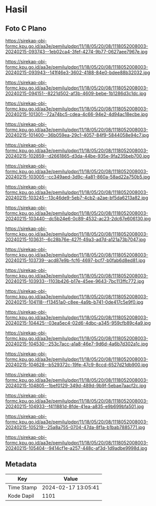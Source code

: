 # Hasil

## Foto C Plano

https://sirekap-obj-formc.kpu.go.id/aa3e/pemilu/pdpr/11/18/05/20/08/1118052008003-20240215-093743--1eb02ca4-3fef-4274-9b77-0627aee7967e.jpg

https://sirekap-obj-formc.kpu.go.id/aa3e/pemilu/pdpr/11/18/05/20/08/1118052008003-20240215-093943--141f46e3-3602-4188-84e0-bdee88b32032.jpg

https://sirekap-obj-formc.kpu.go.id/aa3e/pemilu/pdpr/11/18/05/20/08/1118052008003-20240215-094151--8221d502-af3b-4609-bebe-1b1286d3c1dc.jpg

https://sirekap-obj-formc.kpu.go.id/aa3e/pemilu/pdpr/11/18/05/20/08/1118052008003-20240215-101301--72a74bc5-cdea-4c66-94e2-4d94ac18ecbe.jpg

https://sirekap-obj-formc.kpu.go.id/aa3e/pemilu/pdpr/11/18/05/20/08/1118052008003-20240215-101400--36b059ea-29c1-4057-84f9-5844058e94c7.jpg

https://sirekap-obj-formc.kpu.go.id/aa3e/pemilu/pdpr/11/18/05/20/08/1118052008003-20240215-102859--d2661865-d3da-44be-935e-9fa235beb700.jpg

https://sirekap-obj-formc.kpu.go.id/aa3e/pemilu/pdpr/11/18/05/20/08/1118052008003-20240215-103005--cc349aed-3d9c-4a81-860a-58ad22a750b5.jpg

https://sirekap-obj-formc.kpu.go.id/aa3e/pemilu/pdpr/11/18/05/20/08/1118052008003-20240215-103245--13c46de9-5eb7-4cb2-a2ae-bf5da6213a82.jpg

https://sirekap-obj-formc.kpu.go.id/aa3e/pemilu/pdpr/11/18/05/20/08/1118052008003-20240215-103440--dc5b24e6-0c89-4532-ac23-2dc67e606130.jpg

https://sirekap-obj-formc.kpu.go.id/aa3e/pemilu/pdpr/11/18/05/20/08/1118052008003-20240215-103631--6c28b76e-427f-49a3-ad7d-a121a73b7047.jpg

https://sirekap-obj-formc.kpu.go.id/aa3e/pemilu/pdpr/11/18/05/20/08/1118052008003-20240215-103739--acd87e9b-fcf6-4697-bcf7-b0fab6d8ed81.jpg

https://sirekap-obj-formc.kpu.go.id/aa3e/pemilu/pdpr/11/18/05/20/08/1118052008003-20240215-103933--1103b426-b17e-45ee-9643-7bc113ffc772.jpg

https://sirekap-obj-formc.kpu.go.id/aa3e/pemilu/pdpr/11/18/05/20/08/1118052008003-20240215-104118--f13451a0-c8ee-4a9b-b741-0de417c5e9f0.jpg

https://sirekap-obj-formc.kpu.go.id/aa3e/pemilu/pdpr/11/18/05/20/08/1118052008003-20240215-104425--03ea5ec4-02d6-4dbc-a345-959cfb89c4a9.jpg

https://sirekap-obj-formc.kpu.go.id/aa3e/pemilu/pdpr/11/18/05/20/08/1118052008003-20240215-104530--253c7acc-a1a8-46e7-9d6d-4a6b7d302a1c.jpg

https://sirekap-obj-formc.kpu.go.id/aa3e/pemilu/pdpr/11/18/05/20/08/1118052008003-20240215-104628--b529372c-19fe-47c9-8ccd-6527d21db900.jpg

https://sirekap-obj-formc.kpu.go.id/aa3e/pemilu/pdpr/11/18/05/20/08/1118052008003-20240215-104805--1bef0129-349d-489d-9b9f-5ebae7aacf2c.jpg

https://sirekap-obj-formc.kpu.go.id/aa3e/pemilu/pdpr/11/18/05/20/08/1118052008003-20240215-104933--f411881d-8fde-41ea-a835-e9b699bfa501.jpg

https://sirekap-obj-formc.kpu.go.id/aa3e/pemilu/pdpr/11/18/05/20/08/1118052008003-20240215-105219--25a8a755-0704-47da-8f1a-b1bab7885771.jpg

https://sirekap-obj-formc.kpu.go.id/aa3e/pemilu/pdpr/11/18/05/20/08/1118052008003-20240215-105404--9414cf1e-a257-448c-af3d-1d9adbe9998d.jpg


## Metadata

| Key        | Value               |
| ---------- | ------------------- |
| Time Stamp | 2024-02-17 13:05:41 |
| Kode Dapil | 1101                |



